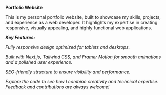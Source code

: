 **Portfolio Website**

This is my personal portfolio website, built to showcase my skills, projects, and experience as a web developer. It highlights my expertise in creating responsive, visually appealing, and highly functional web applications.

***Key Features:***

*Fully responsive design optimized for tablets and desktops.*

*Built with Next.js, Tailwind CSS, and Framer Motion for smooth animations and a polished user experience.*

*SEO-friendly structure to ensure visibility and performance.*

*Explore the code to see how I combine creativity and technical expertise. Feedback and contributions are always welcome!*
